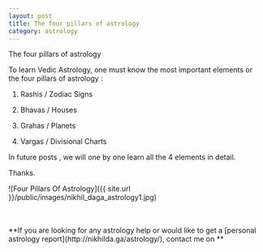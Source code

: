 ```yaml
---
layout: post
title: The four pillars of astrology
category: astrology
---
```


The four pillars of astrology

To learn Vedic Astrology, one must know the most important elements or the four pillars of astrology :

1. Rashis / Zodiac Signs

2. Bhavas / Houses

3. Grahas / Planets

4. Vargas /  Divisional Charts

In future posts , we will one by one learn all the 4 elements in detail.

Thanks.

![Four Pillars Of Astrology]({{ site.url }}/public/images/nikhil_daga_astrology1.jpg)


<br>
<br>
**If you are looking for any astrology help or would like to get a [personal astrology report](http://nikhilda.ga/astrology/), contact me on <nikhil.daga.bitsian@gmail.com>**
